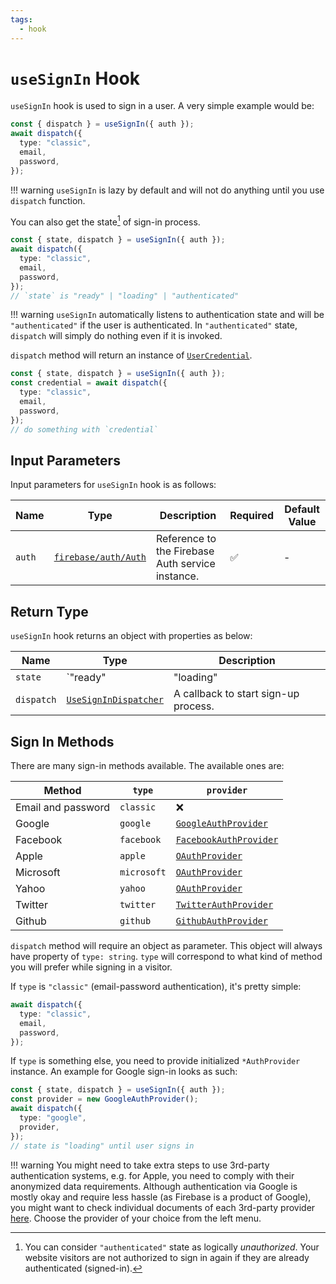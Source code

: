 ```yaml
---
tags:
  - hook
---
```


# `useSignIn` Hook

`useSignIn` hook is used to sign in a user. A very simple example would be:

```typescript
const { dispatch } = useSignIn({ auth });
await dispatch({
  type: "classic",
  email,
  password,
});
```

!!! warning
    `useSignIn` is lazy by default and will not do anything until you use `dispatch` function.

You can also get the state[^unauthorized] of sign-in process.

```typescript
const { state, dispatch } = useSignIn({ auth });
await dispatch({
  type: "classic",
  email,
  password,
});
// `state` is "ready" | "loading" | "authenticated"
```

!!! warning
    `useSignIn` automatically listens to authentication state and will be `"authenticated"` if the user is authenticated. In `"authenticated"` state, `dispatch` will simply do nothing even if it is invoked.

`dispatch` method will return an instance of [`UserCredential`][UserCredentialDocRef].

```typescript
const { state, dispatch } = useSignIn({ auth });
const credential = await dispatch({
  type: "classic",
  email,
  password,
});
// do something with `credential`
```

## Input Parameters

Input parameters for `useSignIn` hook is as follows:

| Name | Type | Description | Required | Default Value |
|---|---|---|---|---|
| `auth` | [`firebase/auth/Auth`][AuthRefDoc] | Reference to the Firebase Auth service instance. | ✅ | - |

## Return Type

`useSignIn` hook returns an object with properties as below:

| Name | Type | Description |
|---|---|---|
| `state` | `"ready" | "loading" | "authenticated"`[^unauthorized] | The state of sign-up process. |
| `dispatch` | [`UseSignInDispatcher`](#sign-in-methods) | A callback to start sign-up process. |

## Sign In Methods

There are many sign-in methods available. The available ones are:

| Method | `type` | `provider` |
|---|---|---|
| Email and password | `classic` | ❌ |
| Google | `google` | [`GoogleAuthProvider`][GoogleAuthProviderRefDoc] |
| Facebook | `facebook` | [`FacebookAuthProvider`][FacebookAuthProviderRefDoc] |
| Apple | `apple` | [`OAuthProvider`][OAuthProviderRefDoc] |
| Microsoft | `microsoft` | [`OAuthProvider`][OAuthProviderRefDoc] |
| Yahoo | `yahoo` | [`OAuthProvider`][OAuthProviderRefDoc] |
| Twitter | `twitter` | [`TwitterAuthProvider`][TwitterAuthProviderRefDoc] |
| Github | `github` | [`GithubAuthProvider`][GithubAuthProviderRefDoc] |

`dispatch` method will require an object as parameter. This object will always have property of `type: string`. `type` will correspond to what kind of method you will prefer while signing in a visitor.

If `type` is `"classic"` (email-password authentication), it's pretty simple:

```typescript
await dispatch({
  type: "classic",
  email,
  password,
});
```

If `type` is something else, you need to provide initialized `*AuthProvider` instance. An example for Google sign-in looks as such:

```typescript
const { state, dispatch } = useSignIn({ auth });
const provider = new GoogleAuthProvider();
await dispatch({
  type: "google",
  provider,
});
// state is "loading" until user signs in
```

!!! warning
    You might need to take extra steps to use 3rd-party authentication systems, e.g. for Apple, you need to comply with their anonymized data requirements. Although authentication via Google is mostly okay and require less hassle (as Firebase is a product of Google), you might want to check individual documents of each 3rd-party provider [here][AuthWebDocs]. Choose the provider of your choice from the left menu.

[^unauthorized]: You can consider `"authenticated"` state as logically *unauthorized*. Your website visitors are not authorized to sign in again if they are already authenticated (signed-in).

[AuthRefDoc]: https://firebase.google.com/docs/reference/node/firebase.auth.Auth
[UserCredentialDocRef]: https://firebase.google.com/docs/reference/js/auth.usercredential
[OAuthProviderRefDoc]: https://firebase.google.com/docs/reference/node/firebase.auth.OAuthProvider
[GoogleAuthProviderRefDoc]: https://firebase.google.com/docs/reference/node/firebase.auth.GoogleAuthProvider
[FacebookAuthProviderRefDoc]: https://firebase.google.com/docs/reference/node/firebase.auth.FacebookAuthProvider
[TwitterAuthProviderRefDoc]: https://firebase.google.com/docs/reference/node/firebase.auth.TwitterAuthProvider
[GithubAuthProviderRefDoc]: https://firebase.google.com/docs/reference/node/firebase.auth.GithubAuthProvider
[AuthWebDocs]: https://firebase.google.com/docs/auth/web/start
